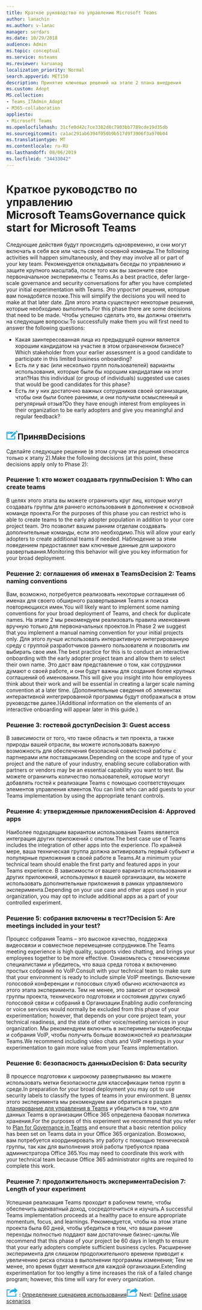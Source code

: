 ```yaml
---
title: Краткое руководство по управлению Microsoft Teams
author: lanachin
ms.author: v-lanac
manager: serdars
ms.date: 10/29/2018
audience: Admin
ms.topic: conceptual
ms.service: msteams
ms.reviewer: karuanag
localization_priority: Normal
search.appverid: MET150
description: Принятие ключевых решений на этапе 2 плана внедрения
ms.custom: Adopt
MS.collection:
- Teams_ITAdmin_Adopt
- M365-collaboration
appliesto:
- Microsoft Teams
ms.openlocfilehash: 31cfe0d42c7ce3382d8c7903bb7789cde19d35db
ms.sourcegitcommit: ca1ac291ab6394f050b9b517d9f3906f3a970b04
ms.translationtype: MT
ms.contentlocale: ru-RU
ms.lasthandoff: 08/06/2019
ms.locfileid: "34433042"
---
```

# <a name="governance-quick-start-for-microsoft-teams"></a><span data-ttu-id="c9164-103">Краткое руководство по управлению Microsoft Teams</span><span class="sxs-lookup"><span data-stu-id="c9164-103">Governance quick start for Microsoft Teams</span></span>

<span data-ttu-id="c9164-104">Следующие действия будут происходить одновременно, и они могут включать в себя все или часть своей основной команды.</span><span class="sxs-lookup"><span data-stu-id="c9164-104">The following activities will happen simultaneously, and they may involve all or part of your key team.</span></span> <span data-ttu-id="c9164-105">Рекомендуется откладывать беседы по управлению и защите крупного масштаба, после того как вы закончите свое первоначальное эксперименты с Teams.</span><span class="sxs-lookup"><span data-stu-id="c9164-105">As a best practice, defer large-scale governance and security conversations for after you have completed your initial experimentation with Teams.</span></span> <span data-ttu-id="c9164-106">Это упростит решения, которые вам понадобятся позже.</span><span class="sxs-lookup"><span data-stu-id="c9164-106">This will simplify the decisions you will need to make at that later date.</span></span> <span data-ttu-id="c9164-107">Для этого этапа существуют некоторые решения, которые необходимо выполнить.</span><span class="sxs-lookup"><span data-stu-id="c9164-107">For this phase there are some decisions that need to be made.</span></span> <span data-ttu-id="c9164-108">Чтобы успешно сделать это, вы должны ответить на следующие вопросы:</span><span class="sxs-lookup"><span data-stu-id="c9164-108">To successfully make them you will first need to answer the following questions:</span></span>

- <span data-ttu-id="c9164-109">Какая заинтересованная лица из предыдущей оценки является хорошим кандидатом на участие в этом ограниченном бизнесе?</span><span class="sxs-lookup"><span data-stu-id="c9164-109">Which stakeholder from your earlier assessment is a good candidate to participate in this limited business onboarding?</span></span>
- <span data-ttu-id="c9164-110">Есть ли у вас (или несколько групп пользователей) варианты использования, которые были бы хорошим кандидатами на этот этап?</span><span class="sxs-lookup"><span data-stu-id="c9164-110">Has this individual (or group of individuals) suggested use cases that would be good candidates for this phase?</span></span>  
- <span data-ttu-id="c9164-111">Есть ли у них достаточно важных сотрудников своей организации, чтобы они были более ранними, и они получили осмысленный и регулярный отзыв?</span><span class="sxs-lookup"><span data-stu-id="c9164-111">Do they have enough interest from employees in their organization to be early adopters and give you meaningful and regular feedback?</span></span> 

## <a name="an-icon-representing-a-decision-pointmediateams-adoption-decision-iconpngdecisions"></a>![Значок, представляющий точку принятия решения](media/teams-adoption-decision-icon.png)<span data-ttu-id="c9164-113">Приняв</span><span class="sxs-lookup"><span data-stu-id="c9164-113">Decisions</span></span>

<span data-ttu-id="c9164-114">Сделайте следующее решение (в этом случае эти решения относятся только к этапу 2).</span><span class="sxs-lookup"><span data-stu-id="c9164-114">Make the following decisions (at this point, these decisions apply only to Phase 2):</span></span>

### <a name="decision-1-who-can-create-teams"></a><span data-ttu-id="c9164-115">Решение 1: кто может создавать группы</span><span class="sxs-lookup"><span data-stu-id="c9164-115">Decision 1: Who can create teams</span></span> 

<span data-ttu-id="c9164-116">В целях этого этапа вы можете ограничить круг лиц, которые могут создавать группы для раннего использования в дополнение к основной команде проекта.</span><span class="sxs-lookup"><span data-stu-id="c9164-116">For the purposes of this phase you can restrict who is able to create teams to the early adopter population in addition to your core project team.</span></span> <span data-ttu-id="c9164-117">Это позволит вашим ранним отделам создавать дополнительные команды, если это необходимо.</span><span class="sxs-lookup"><span data-stu-id="c9164-117">This will allow your early adopters to create additional teams if needed.</span></span> <span data-ttu-id="c9164-118">Наблюдение за этим поведением предоставляет вам ключевые данные для широкого развертывания.</span><span class="sxs-lookup"><span data-stu-id="c9164-118">Monitoring this behavior will give you key information for your broad deployment.</span></span>

### <a name="decision-2-teams-naming-conventions"></a><span data-ttu-id="c9164-119">Решение 2: соглашения об именах в Teams</span><span class="sxs-lookup"><span data-stu-id="c9164-119">Decision 2: Teams naming conventions</span></span> 

<span data-ttu-id="c9164-120">Вам, возможно, потребуется реализовать некоторые соглашения об именах для своего обширного развертывания Teams и поиска повторяющихся имен.</span><span class="sxs-lookup"><span data-stu-id="c9164-120">You will likely want to implement some naming conventions for your broad deployment of Teams, and check for duplicate names.</span></span> <span data-ttu-id="c9164-121">На этапе 2 мы рекомендуем реализовать правила именования вручную только для первоначальных проектов.</span><span class="sxs-lookup"><span data-stu-id="c9164-121">In Phase 2 we suggest that you implement a manual naming convention for your initial projects only.</span></span> <span data-ttu-id="c9164-122">Для этого лучше использовать интерактивную интегрированную среду с группой разработчиков раннего пользователя и позволить им выбирать свое имя.</span><span class="sxs-lookup"><span data-stu-id="c9164-122">The best practice for this is to conduct an interactive onboarding with the early adopter project team and allow them to select their own name.</span></span> <span data-ttu-id="c9164-123">Это даст вам представление о том, как сотрудники думают о своей работе, и они будут важны для создания более крупных соглашений об именовании.</span><span class="sxs-lookup"><span data-stu-id="c9164-123">This will give you insight into how employees think about their work and will be essential in creating a larger scale naming convention at a later time.</span></span> <span data-ttu-id="c9164-124">(Дополнительные сведения об элементах интерактивной интегрированной программы будут отображаться в этом руководстве далее.)</span><span class="sxs-lookup"><span data-stu-id="c9164-124">(Additional information on the elements of an interactive onboarding will appear later in this guide.)</span></span>

### <a name="decision-3-guest-access"></a><span data-ttu-id="c9164-125">Решение 3: гостевой доступ</span><span class="sxs-lookup"><span data-stu-id="c9164-125">Decision 3: Guest access</span></span>

<span data-ttu-id="c9164-126">В зависимости от того, что такое область и тип проекта, а также природы вашей отрасли, вы можете использовать важную возможность для обеспечения безопасной совместной работы с партнерами или поставщиками.</span><span class="sxs-lookup"><span data-stu-id="c9164-126">Depending on the scope and type of your project and the nature of your industry, enabling secure collaboration with partners or vendors may be an essential capability you want to test.</span></span> <span data-ttu-id="c9164-127">Вы можете ограничить количество пользователей, которые могут добавлять гостей к реализации Teams с помощью соответствующих элементов управления клиентов.</span><span class="sxs-lookup"><span data-stu-id="c9164-127">You can limit who can add guests to your Teams implementation by using the appropriate tenant controls.</span></span> 

### <a name="decision-4-approved-apps"></a><span data-ttu-id="c9164-128">Решение 4: утвержденные приложения</span><span class="sxs-lookup"><span data-stu-id="c9164-128">Decision 4: Approved apps</span></span>

<span data-ttu-id="c9164-129">Наиболее подходящим вариантом использования Teams является интеграция других приложений с опытом.</span><span class="sxs-lookup"><span data-stu-id="c9164-129">The best case use of Teams includes the integration of other apps into the experience.</span></span> <span data-ttu-id="c9164-130">По крайней мере, ваша техническая группа должна активировать первый субъект и популярные приложения в своей работе в Teams.</span><span class="sxs-lookup"><span data-stu-id="c9164-130">At a minimum your technical team should enable the first party and featured apps in your Teams experience.</span></span> <span data-ttu-id="c9164-131">В зависимости от вашего варианта использования и других приложений, используемых в вашей организации, вы можете использовать дополнительные приложения в рамках управляемого эксперимента.</span><span class="sxs-lookup"><span data-stu-id="c9164-131">Depending on your use case and other apps used in your organization, you may opt to include additional apps as a part of your controlled experiment.</span></span> 

### <a name="decision-5-are-meetings-included-in-your-test"></a><span data-ttu-id="c9164-132">Решение 5: собрания включены в тест?</span><span class="sxs-lookup"><span data-stu-id="c9164-132">Decision 5: Are meetings included in your test?</span></span> 

<span data-ttu-id="c9164-133">Процесс собрания Teams – это высокое качество, поддержка видеосвязи и совместное перемещение сотрудников.</span><span class="sxs-lookup"><span data-stu-id="c9164-133">The Teams meeting experience is high quality, supports video chatting, and brings your employees together to be more effective.</span></span> <span data-ttu-id="c9164-134">Ознакомьтесь с техническими специалистами и убедитесь, что ваша среда готова к включению простых собраний по VoIP.</span><span class="sxs-lookup"><span data-stu-id="c9164-134">Consult with your technical team to make sure that your environment is ready to include simple VoIP meetings.</span></span> <span data-ttu-id="c9164-135">Включение голосовой конференции и голосовых служб обычно исключаются из этого этапа эксперимента. Тем не менее, это зависит от основной группы проекта, технического подготовки и состояния других служб голосовой связи и собраний в Организации.</span><span class="sxs-lookup"><span data-stu-id="c9164-135">Enabling audio conferencing or voice services would normally be excluded from this phase of your experimentation; however, that depends on your core project team, your technical readiness, and the state of other voice/meeting services in your organization.</span></span> <span data-ttu-id="c9164-136">Мы рекомендуем включить в эксперименты видеобеседы и собрания VoIP, чтобы получить больше возможностей из реализации Teams.</span><span class="sxs-lookup"><span data-stu-id="c9164-136">We recommend including video chats and VoIP meetings in your experimentation to gain more value from your Teams implementation.</span></span> 

### <a name="decision-6--data-security"></a><span data-ttu-id="c9164-137">Решение 6: безопасность данных</span><span class="sxs-lookup"><span data-stu-id="c9164-137">Decision 6:  Data security</span></span>

<span data-ttu-id="c9164-138">В процессе подготовки к широкому развертыванию вы можете использовать метки безопасности для классификации типов групп в среде.</span><span class="sxs-lookup"><span data-stu-id="c9164-138">In preparation for your broad deployment you may opt to use security labels to classify the types of teams in your environment.</span></span> <span data-ttu-id="c9164-139">В целях этого эксперимента мы рекомендуем вам обратиться в раздел [планирование для управления в Teams](plan-teams-governance.md) и убедиться в том, что для данных Teams в организации Office 365 определена базовая политика хранения.</span><span class="sxs-lookup"><span data-stu-id="c9164-139">For the purposes of this experiment we recommend that you refer to [Plan for Governance in Teams](plan-teams-governance.md) and ensure that a basic retention policy has been set on Teams data in your Office 365 organization.</span></span> <span data-ttu-id="c9164-140">Возможно, вам потребуется координировать эту работу с помощью технической группы, так как для выполнения этой работы требуются права администратора Office 365.</span><span class="sxs-lookup"><span data-stu-id="c9164-140">You may need to coordinate this work with your technical team because Office 365 administrator rights are required to complete this work.</span></span>

### <a name="decision-7-length-of-your-experiment"></a><span data-ttu-id="c9164-141">Решение 7: продолжительность эксперимента</span><span class="sxs-lookup"><span data-stu-id="c9164-141">Decision 7: Length of your experiment</span></span>

<span data-ttu-id="c9164-142">Успешная реализация Teams проходит в рабочем темпе, чтобы обеспечить адекватный доход, сосредоточиться и изучать.</span><span class="sxs-lookup"><span data-stu-id="c9164-142">A successful Teams implementation proceeds at a healthy pace to ensure appropriate momentum, focus, and learnings.</span></span> <span data-ttu-id="c9164-143">Рекомендуется, чтобы на этом этапе проекта была 60 дней, чтобы убедиться в том, что ваши ранние переходы полностью поддают вам достаточные бизнес-циклы.</span><span class="sxs-lookup"><span data-stu-id="c9164-143">We recommend that this phase of your project be 60 days in length to ensure that your early adopters complete sufficient business cycles.</span></span> <span data-ttu-id="c9164-144">Расширение эксперимента для слишком продолжительного времени приводит к увеличению риска отказа в выполнении программы изменения; Тем не менее, это время будет меняться для каждой организации.</span><span class="sxs-lookup"><span data-stu-id="c9164-144">Extending experimentation for too lengthy a time increases the risk of a failed change program; however, this time will vary for every organization.</span></span>  

<span data-ttu-id="c9164-145">![Значок, представляющий следующий шаг](media/teams-adoption-next-icon.png) : [Определение сценариев использования](teams-adoption-define-usage-scenarios.md)</span><span class="sxs-lookup"><span data-stu-id="c9164-145">![An icon representing the next step](media/teams-adoption-next-icon.png) Next: [Define usage scenarios](teams-adoption-define-usage-scenarios.md)</span></span>
